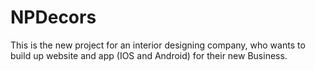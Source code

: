 # NPDecors
This is the new project for an interior designing company, who wants to build up website and app (IOS and Android) for their new Business.
